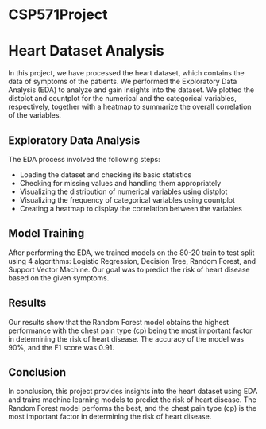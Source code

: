 # CSP571Project

# Heart Dataset Analysis

In this project, we have processed the heart dataset, which contains the data of symptoms of the patients. We performed the Exploratory Data Analysis (EDA) to analyze and gain insights into the dataset. We plotted the distplot and countplot for the numerical and the categorical variables, respectively, together with a heatmap to summarize the overall correlation of the variables.

## Exploratory Data Analysis

The EDA process involved the following steps:

- Loading the dataset and checking its basic statistics
- Checking for missing values and handling them appropriately
- Visualizing the distribution of numerical variables using distplot
- Visualizing the frequency of categorical variables using countplot
- Creating a heatmap to display the correlation between the variables

## Model Training

After performing the EDA, we trained models on the 80-20 train to test split using 4 algorithms: Logistic Regression, Decision Tree, Random Forest, and Support Vector Machine. Our goal was to predict the risk of heart disease based on the given symptoms.

## Results

Our results show that the Random Forest model obtains the highest performance with the chest pain type (cp) being the most important factor in determining the risk of heart disease. The accuracy of the model was 90%, and the F1 score was 0.91.

## Conclusion

In conclusion, this project provides insights into the heart dataset using EDA and trains machine learning models to predict the risk of heart disease. The Random Forest model performs the best, and the chest pain type (cp) is the most important factor in determining the risk of heart disease.
